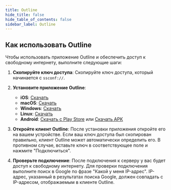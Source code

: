 ```yaml
---
title: Outline
hide_title: false
hide_table_of_contents: false
sidebar_label: Outline
---
```


## Как использовать Outline

Чтобы использовать приложение Outline и обеспечить доступ к свободному интернету, выполните следующие шаги:

1. **Скопируйте ключ доступа**: Скопируйте ключ доступа, который начинается с `ssconf://`.

2. **Установите приложение Outline**:
   - **iOS**: [Скачать](https://itunes.apple.com/app/outline-app/id1356177741)
   - **macOS**: [Скачать](https://itunes.apple.com/app/outline-app/id1356178125)
   - **Windows**: [Скачать](https://s3.amazonaws.com/outline-releases/client/windows/stable/Outline-Client.exe)
   - **Linux**: [Скачать](https://s3.amazonaws.com/outline-releases/client/linux/stable/Outline-Client.AppImage)
   - **Android**: [Скачать с Play Store](https://play.google.com/store/apps/details?id=org.outline.android.client) или [Скачать APK](https://s3.amazonaws.com/outline-releases/client/android/stable/Outline-Client.apk)

3. **Откройте клиент Outline**: После установки приложения откройте его на вашем устройстве. Если ваш ключ доступа был скопирован правильно, клиент Outline может автоматически определить его. В противном случае, вставьте ключ в соответствующее поле и нажмите "Подключиться".

4. **Проверьте подключение**: После подключения к серверу у вас будет доступ к свободному интернету. Для проверки подключения выполните поиск в Google по фразе "Какой у меня IP-адрес". IP-адрес, указанный в результатах поиска Google, должен совпадать с IP-адресом, отображаемым в клиенте Outline.